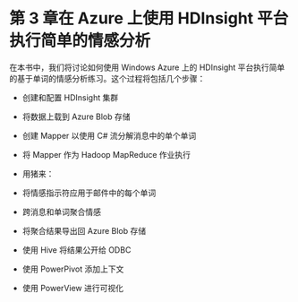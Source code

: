 # 第 3 章在 Azure 上使用 HDInsight 平台执行简单的情感分析

在本书中，我们将讨论如何使用 Windows Azure 上的 HDInsight 平台执行简单的基于单词的情感分析练习。这个过程将包括几个步骤：

*   创建和配置 HDInsight 集群
*   将数据上载到 Azure Blob 存储
*   创建 Mapper 以使用 C# 流分解消息中的单个单词
*   将 Mapper 作为 Hadoop MapReduce 作业执行
*   用猪来：

*   将情感指示符应用于邮件中的每个单词
*   跨消息和单词聚合情感
*   将聚合结果导出回 Azure Blob 存储

*   使用 Hive 将结果公开给 ODBC
*   使用 PowerPivot 添加上下文
*   使用 PowerView 进行可视化